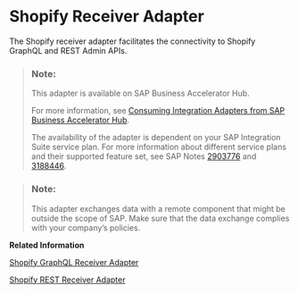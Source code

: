 <!-- loio0dca1d70eedd42588b8717b602bbb17d -->

# Shopify Receiver Adapter

The Shopify receiver adapter facilitates the connectivity to Shopify GraphQL and REST Admin APIs.

> ### Note:  
> This adapter is available on SAP Business Accelerator Hub.
> 
> For more information, see [Consuming Integration Adapters from SAP Business Accelerator Hub](consuming-integration-adapters-from-sap-business-accelerator-hub-b9250fb.md).
> 
> The availability of the adapter is dependent on your SAP Integration Suite service plan. For more information about different service plans and their supported feature set, see SAP Notes [2903776](https://launchpad.support.sap.com/#/notes/2903776) and [3188446](https://launchpad.support.sap.com/#/notes/3188446).

> ### Note:  
> This adapter exchanges data with a remote component that might be outside the scope of SAP. Make sure that the data exchange complies with your company’s policies.

**Related Information**  


[Shopify GraphQL Receiver Adapter](shopify-graphql-receiver-adapter-484c676.md "The Shopify adapter facilitates the connectivity to Shopify GraphQL Admin APIs and accelerates the implementation time and reduces the complexity of connecting to Shopify. The GraphQL message protocol is used to connect to the GraphQL-based Admin APIs of a Shopify store.")

[Shopify REST Receiver Adapter](shopify-rest-receiver-adapter-34865bc.md "The Shopify adapter facilitates the connectivity to Shopify REST Admin APIs, accelerates the implementation time, and reduces the complexity of connecting to Shopify.")

